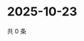 # 2025-10-23

共 0 条

<!-- BEGIN ZHIHUQUESTIONS -->
<!-- 最后更新时间 Thu Oct 23 2025 19:10:17 GMT+0800 (China Standard Time) -->

<!-- END ZHIHUQUESTIONS -->

